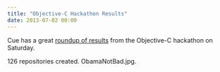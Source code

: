 ```yaml
---
title: "Objective-C Hackathon Results"
date: 2013-07-02 00:00
---
```


Cue has a great [roundup of results](http://tech.cueup.com/blog/2013/07/01/objective-c-hackathon-recap/) from the Objective-C hackathon on Saturday.

126 repositories created. ObamaNotBad.jpg.

<!-- more -->
